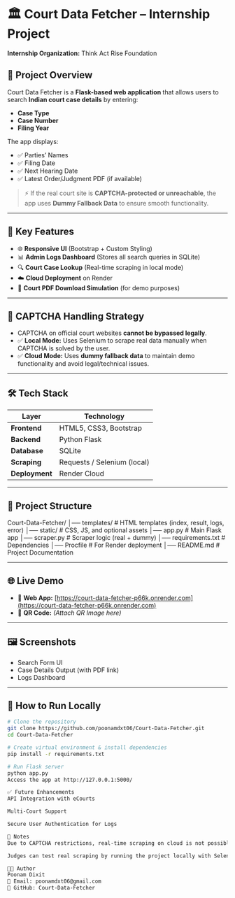# 🏛 Court Data Fetcher – Internship Project  
**Internship Organization:** Think Act Rise Foundation  

## 📌 Project Overview  
Court Data Fetcher is a **Flask-based web application** that allows users to search **Indian court case details** by entering:  
- **Case Type**  
- **Case Number**  
- **Filing Year**  

The app displays:  
- ✅ Parties’ Names  
- ✅ Filing Date  
- ✅ Next Hearing Date  
- ✅ Latest Order/Judgment PDF (if available)  

> ⚡ If the real court site is **CAPTCHA-protected or unreachable**, the app uses **Dummy Fallback Data** to ensure smooth functionality.

---

## 🎯 Key Features
- 🌐 **Responsive UI** (Bootstrap + Custom Styling)  
- 📊 **Admin Logs Dashboard** (Stores all search queries in SQLite)  
- 🔍 **Court Case Lookup** (Real-time scraping in local mode)  
- ☁️ **Cloud Deployment** on Render  
- 📑 **Court PDF Download Simulation** (for demo purposes)

---

## 🎈 CAPTCHA Handling Strategy
- CAPTCHA on official court websites **cannot be bypassed legally**.  
- ✅ **Local Mode:** Uses Selenium to scrape real data manually when CAPTCHA is solved by the user.  
- ✅ **Cloud Mode:** Uses **dummy fallback data** to maintain demo functionality and avoid legal/technical issues.  

---

## 🛠️ Tech Stack
| Layer         | Technology |
|---------------|------------|
| **Frontend**  | HTML5, CSS3, Bootstrap |
| **Backend**   | Python Flask |
| **Database**  | SQLite |
| **Scraping**  | Requests / Selenium (local) |
| **Deployment**| Render Cloud |

---

## 📂 Project Structure
Court-Data-Fetcher/
│── templates/ # HTML templates (index, result, logs, error)
│── static/ # CSS, JS, and optional assets
│── app.py # Main Flask app
│── scraper.py # Scraper logic (real + dummy)
│── requirements.txt # Dependencies
│── Procfile # For Render deployment
│── README.md # Project Documentation


---

## 🌐 Live Demo
- 🔗 **Web App:** [https://court-data-fetcher-p66k.onrender.com](https://court-data-fetcher-p66k.onrender.com)  
- 📱 **QR Code:** *(Attach QR Image here)*

---

## 🖼️ Screenshots
- Search Form UI  
- Case Details Output (with PDF link)  
- Logs Dashboard  

---

## 🚀 How to Run Locally
```bash
# Clone the repository
git clone https://github.com/poonamdxt06/Court-Data-Fetcher.git
cd Court-Data-Fetcher

# Create virtual environment & install dependencies
pip install -r requirements.txt

# Run Flask server
python app.py
Access the app at http://127.0.0.1:5000/

✅ Future Enhancements
API Integration with eCourts

Multi-Court Support

Secure User Authentication for Logs

📌 Notes
Due to CAPTCHA restrictions, real-time scraping on cloud is not possible.

Judges can test real scraping by running the project locally with Selenium enabled.

👩‍💻 Author
Poonam Dixit
📧 Email: poonamdxt06@gmail.com
🔗 GitHub: Court-Data-Fetcher

